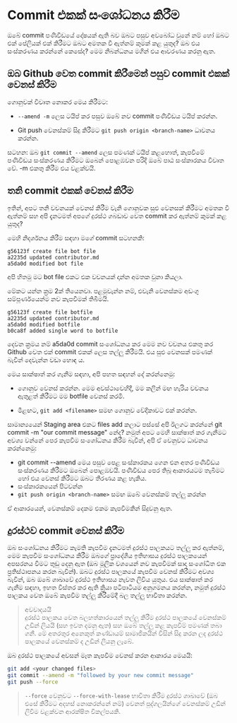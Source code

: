 # Commit එකක් සංශෝධනය කිරීම

ඔබේ commit පණිවිඩයේ දෝෂයක් ඇති බව ඔබට පසුව අවබෝධ වුනේ නම් හෝ ඔබට එක් පේලියක් එක් කිරීමට ඔබට අමතක වී ඇත්නම් කුමක් කළ යුතුද? ඔබ එය සංස්කරණය කරන්නේ කෙසේද? මෙම නිබන්ධනය මගින් එය ආවරණය කරනු ඇත. 

## ඔබ Github වෙත commit කිරීමෙන් පසුව commit එකක් වෙනස් කිරීම

ගොනුවක් විවෘත නොකර මෙය කිරීමට:


* ```--amend -m``` ලෙස ටයිප් කර පසුව ඔබේ නව commit පණිවිඩය ටයිප් කරන්න.

* Git push වෙනස්කම් සිදු කිරීමට ```git push origin <branch-name>``` ධාවනය කරන්න.

සටහන: ඔබ ```git commit --amend``` ලෙස පමණක් ටයිප් කළහොත්, කැපවීමේ පණිවිඩය සංස්කරණය කිරීමට ඔබෙන් පොළඹවන පරිදි ඔබේ පාඨ සංස්කාරකය විවෘත වේ. -m එකතු කිරීම එය වළක්වයි.

## තනි commit එකක් වෙනස් කිරීම

ඉතින්, අපට තනි වචනයක් වෙනස් කිරීම වැනි ගොනුවක සුළු වෙනසක් කිරීමට අමතක වී ඇත්නම් සහ අපි දැනටමත් අපගේ දුරස්ථ ගබඩාව වෙත commit කර ඇත්නම් කුමක් කළ යුතුද?

මෙහි නිදර්ශනය කිරීම සඳහා මගේ commit සටහනකි:

```
g56123f create file bot file
a2235d updated contributor.md
a5da0d modified bot file
```

අපි හිතමු මට bot file එකට එක වචනයක් දාන්න අමතක වුනා කියලා.

මේකට යන්න ක්‍රම 2ක් තියෙනවා. පළමුවැන්න නම්, එවැනි වෙනස්කම අඩංගු සම්පූර්ණයෙන්ම නව කැපවීමක් තිබීමයි.

```
g56123f create file botfile
a2235d updated contributor.md
a5da0d modified botfile
b0ca8f added single word to botfile
```

දෙවන ක්‍රමය නම් a5da0d commit සංශෝධනය කර මෙම නව වචනය එකතු කර Github වෙත එක් commit එකක් ලෙස තල්ලු කිරීමයි. එය සුළු වෙනසක් පමණක් බැවින් දෙවැන්න වඩා හොඳ ය.

මෙය සාක්ෂාත් කර ගැනීම සඳහා, අපි පහත සඳහන් දේ කරන්නෙමු:

* ගොනුව වෙනස් කරන්න. මෙම අවස්ථාවෙහිදී, මම කලින් මඟ හැරිය වචනය ඇතුළත් කිරීමට මම botfile වෙනස් කරමි.


* මීළඟට, ```git add <filename>``` සමඟ ගොනුව වේදිකාවට එක් කරන්න.


සාමාන්‍යයෙන් Staging area එකට files add කලාට පස්සේ අපි ඊලගට කරන්නේ git commit -m "our commit message" නේද? නමුත් අපට මෙහි සාක්ෂාත් කර ගැනීමට අවශ්‍ය වන්නේ පෙර කැපවීම සංශෝධනය කිරීම බැවින්, අපි ඒ වෙනුවට ධාවනය කරන්නෙමු:

* git commit --amend මෙය පසුව පෙළ සංස්කාරකය ගෙන එන අතර පණිවිඩය සංස්කරණය කිරීමට ඔබෙන් පොළඹවයි. පණිවිඩය පෙර තිබූ ආකාරයටම තැබීමට හෝ එය වෙනස් කිරීමට ඔබට තීරණය කළ හැකිය.
* සංස්කාරකයෙන් පිටවන්න
* ```git push origin <branch-name>``` සමඟ ඔබේ වෙනස්කම් තල්ලු කරන්න


ඒ ආකාරයෙන්, වෙනස්කම් දෙකම එකම කැපවීමකින් සිදුවනු ඇත.

## දුරස්ථව commit වෙනස් කිරීම

ඔබ සංශෝධනය කිරීමට කැමති කැපවීම දැනටමත් දුරස්ථ පාලකයට තල්ලු කර ඇත්නම්, මෙම කැපවීම සංශෝධනය කිරීම ඔබගේ ප්‍රාදේශීය ඉතිහාසය දුරස්ථ පාලකයෙන් අපසරනය වීමට තුඩු දෙනු ඇත (ඔබ මූලික වශයෙන් නව කැපවීමක් සාදා සංශෝධිත එක ප්‍රතිස්ථාපනය කරන බැවින්). ඔබට දුරස්ථ පාලකයේ කැපවීම වෙනස් කිරීමට අවශ්‍ය බැවින්, ඔබ ඔබේ ශාඛාවේ දුරස්ථ ඉතිහාසය නැවත ලිවිය යුතුය. එය සාක්ෂාත් කර ගැනීම සඳහා, ඉහත විස්තර කර ඇති ක්‍රියා පටිපාටියම අනුගමනය කරන්න, නමුත් දුරස්ථ පාලකය වෙත ඔබේ කැපවීම තල්ලු කිරීමේදී බල තල්ලු භාවිතා කරන්න.

>අවවාදයයි <br>
>දුරස්ථ පාලකය වෙත බලහත්කාරයෙන් තල්ලු කිරීම දුරස්ථ පාලකයේ වෙනස්කම් උඩින් ලියයි (සහ ඉවත දමනු ඇත) සහ ඔබේ තල්ලු කළ කැපවීම් පමණක් තබා ගනී. මේ අතරතුර අනෙකුත් කණ්ඩායම් සාමාජිකයින් විසින් සිදු කරන ලද දුරස්ථ පාලකයේ වෙනස්කම් ද උඩින් ලියනු ලැබේ.

ඔබ දුරස්ථ පාලකයේ අවසන් මෑත කැපවීම වෙනස් කරන ආකාරය මෙයයි:

```bash
git add <your changed files>
git commit --amend -m "followed by your new commit message"
git push --force
```




>```--force``` වෙනුවට ```--force-with-lease``` භාවිතා කිරීම දුරස්ථ ශාඛාවේ (ඔබ එසේ කිරීමට අදහස් නොකරන්නේ නම්) වෙනත් පුද්ගලයින්ගේ වෙනස්කම් උඩින් ලිවීම වළක්වන ආරක්ෂිත විකල්පයකි.